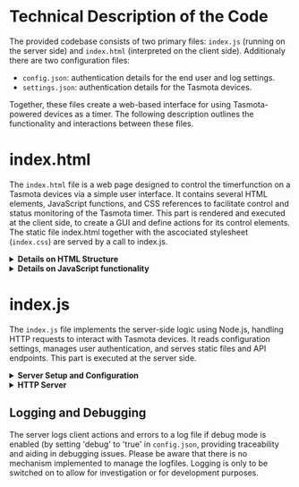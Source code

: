 # Technical Description of the Code

The provided codebase consists of two primary files: `index.js` (running on the server side) and `index.html` (interpreted on the client side). Additionaly there are two configuration files: 

   - `config.json`: authentication details for the end user and log settings.
   - `settings.json`: authentication details for the Tasmota devices.

Together, these files create a web-based interface for using Tasmota-powered devices as a timer. The following description outlines the functionality and interactions between these files.

# index.html

The `index.html` file is a web page designed to control the timerfunction on a Tasmota devices via a simple user interface. It contains several HTML elements, JavaScript functions, and CSS references to facilitate control and status monitoring of the Tasmota timer. This part is rendered and executed at the client side, to create a GUI and define actions for its control elements. The static file index.html together with the ascociated stylesheet (`index.css`) are served by a call to index.js. 

<details>
<summary><b>Details on HTML Structure</b></summary>

<br><b>Head Section:</b><br>
   <ul><li>Sets up meta tags for character set and viewport settings.
   </li><li>Includes app title and links to an external CSS stylesheet for styling (`index.css`).
   </li></ul> 
   
<b>Body Section:</b>
   <ul><li>Formats app including its title image (header.png).
   </li><li>A `div` with the ID `controls` including a dropdown menu for selecting a device, a switch to toggle device power, Inputs for setting timer duration in hours and minutes and Buttons to set and clear timers.
   </li><li>A `div` with the ID `log` displays the current timer status, last user action, and error messages when aplicable.
     </li></ul> 
</details>

<details>
<summary><b>Details on JavaScript functionality</b></summary>
<br>Embedded within the HTML file, the JavaScript handles the interaction logic:

   <b>Initialization and WebSocket Setup:</b>
   <ul><li>The WebSocket connection is established with the server.
   </li><li>Functions to update the device status and handle WebSocket events are defined.
   </li></ul> 
   
<b>Device Control Functions:</b>
   <ul><li>`togglePower()`: Toggles the power state of the selected device and updates the status display.
   </li><li>`setTimerWithDelta()`: Sets a timer based on user input for hours and minutes and enables timers on the device.
   </li><li>`clearTimer()`: Clears any active timers on the device and updates the status display.
   </li><li>`updateDeviceStatus()`: Fetches and displays the current power and timer status of the selected device.
   </li><li>`deviceChanged()`: Updates the status display when a different device is selected.
   </li></ul> 

<b>Utility Functions:</b>
   <ul><li>`getLocalTimeString()`: Returns the current local time as a formatted string.
   </li><li>`getSelectedDevice()`: Retrieves the currently selected device from the dropdown menu.
   </li><li>`sendCommand()`: Sends commands to the server to interact with the device, handling responses and errors appropriately.
   </li></ul> 

<b>Event Listeners:</b>
   <ul><li>On page load, the list of devices is fetched from the server, and the first device is selected by default.
   </li><li>Periodic updates to device status are set to occur every minute.
   </li></ul> 
</details>

# index.js

The `index.js` file implements the server-side logic using Node.js, handling HTTP requests to interact with Tasmota devices. It reads configuration settings, manages user authentication, and serves static files and API endpoints. This part is executed at the server side.

<details>
<summary><b>Server Setup and Configuration</b></summary>

<br><b>Dependencies and Initialization:</b>
   <ul><li>Requires essential modules: `http`, `fs`, `path`, `crypto`, and `url`.
   </li><li>Initializes server settings like hostname, port, and debug mode.
   </li><li>Defines utility functions for password hashing, input sanitization, and authentication.
   </li></ul>

<b>Configuration File Loading:</b><br>
Reads and parses `config.json` and `settings.json` to load user credentials and device accounts.
</details>

<details>
<summary><b>HTTP Server</b></summary>
<br>
<b>Server Creation:</b>
Creates an HTTP server to listen for incoming requests.

<b>Request Handling:</b>
Handles different routes based on the request URL:
     <ul><li>`POST /login`: Authenticates users using credentials from the request body.
     </li><li>Serves static files (`index.html`, `styles.css`, `favicon.ico`, and `header.png`).
     </li><li>`GET /devices`: Returns a list of available devices.
     </li><li>The following device-specific routes are defined (`/setPower`, `/getTime`, `/setTimer`, `/clearTimer`, `/getTimerStatus`, `/getPowerStatus`, `/enableTimers`, `/disableTimers`).
     </li></ul>

<b>Command Execution:</b>
 Defines functions to handle device commands:
     <ul><li>`handleSetPower()`: Sets the power state of a device.
     </li><li>`handleSetTimer()`: Sets a timer on a device.
     </li><li>`handleClearTimer()`: Clears a timer on a device.
     </li><li>`handleGetTimerStatus()`, `handleGetPowerStatus()`, `handleGetTime()`: Fetches current status information from the device.
     </li><li>`handleEnableTimers()`, `handleDisableTimers()`: Enables or disables timers on a device.
     </li></ul>

<b>Utility Functions:</b>
   <ul><li>`isAuthorized()`: Checks if a request contains valid authentication credentials.
   </li><li>`serveStaticFile()`: Serves static files from the server's public directory.
   </li><li>`logMessage()`: Logs messages to a file if debug mode is enabled.
   </li><li>`getRequestOptions()`: Prepares HTTP request options for sending commands to Tasmota devices.
   </li><li>`makeRequest()`: Makes HTTP requests to Tasmota devices and processes responses.
   </li><li>`getCurrentDeviceTime()`: Get the current time from the Tasmota device.
   </li><li>`sanitizeInput()`: Sanitize input to prevent XSS attacks.
   </li></ul>
</details>

## Logging and Debugging

The server logs client actions and errors to a log file if debug mode is enabled (by setting 'debug' to 'true' in `config.json`, providing traceability and aiding in debugging issues. Please be aware that there is no mechanism implemented to manage the logfiles. Logging is only to be switched on to allow for investigation or for development purposes.  


